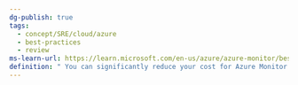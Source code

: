 ```yaml
---
dg-publish: true
tags:
  - concept/SRE/cloud/azure 
  - best-practices
  - review
ms-learn-url: https://learn.microsoft.com/en-us/azure/azure-monitor/best-practices-cost
definition: " You can significantly reduce your cost for Azure Monitor by understanding your different configuration options and opportunities to reduce the amount of data that it collects."
---
```

